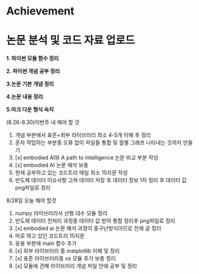 # Achievement
논문 분석 및 코드 자료 업로드
=====================
**1. 파이썬 모듈 함수 정리**

**2. 파이썬 개념 공부 정리**

**3.논문 기본 개념 정리**

**4.논문 내용 정리**

**5.마크 다운 형식 숙지**




(8.26-8.30)이번주 내 해야 할 것
1. 개념 부분에서 표준+외부 라이브러리  최소 4-5개 이해 후 정리
2. 혼자 작업하는 부분중 오류 없이 파일들 통합 및 월별 그래프 나타내는 것까지 만들기
3. [x] embodied AI와 A path to intelligence 논문 비교 부분 작성 
4. [x] embodied AI 논문 해석 보충
5. 현재 공부하고 있는 코드트리 매일 최소 15지문 작성
6. 반도체 데이터 이슈사항 고쳐 데이터 저장 후 데이터 정보 1차 정리 후 데이터 값 png파일로 정리


8/28일 오늘 해야 할것

1. numpy 라이브러리서 선형 대수 모듈 정리
2. 반도체 데이터 전처리 과정중 데이터 값 받아 통합 정리후 png파일로 정리
3. [x] embodied ai 논문 해석 과정이 중구난방식이므로 전체 글 정리
4. 따로 하고 있던 코드트리 15지문
5. 응용 부분에 main 함수 추가
6. [x] 외부 라이브러리 중 matplotlib 이해 및 정리
7. [x] 표준 라이브러리중 os 모듈 추가 보충 정리
8. [x] 모듈에 관해 라이브러리 개념 파일 안에 공부 및 정리 
